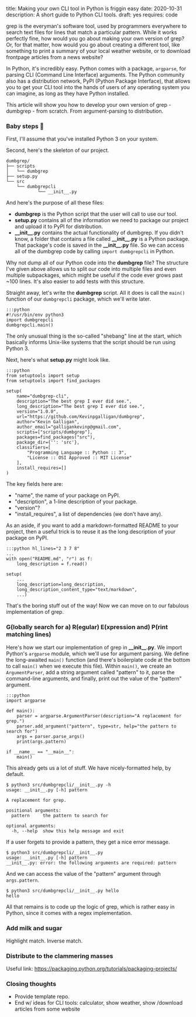 title: Making your own CLI tool in Python is friggin easy
date: 2020-10-31
description: A short guide to Python CLI tools.
draft: yes
requires: code

grep is the everyman's software tool, used by programmers everywhere to search text files for lines that match a particular pattern. While it works perfectly fine, how would you go about making your own version of grep? Or, for that matter, how would you go about creating a different tool, like something to print a summary of your local weather website, or to download frontpage articles from a news website?

In Python, it's incredibly easy. Python comes with a package, `argparse`, for parsing CLI (Command Line Interface) arguments. The Python community also has a distribution network, PyPI (Python Package Interface), that allows you to get your CLI tool into the hands of users of any operating system you can imagine, as long as they have Python installed.

This article will show you how to develop your own version of grep - dumbgrep - from scratch. From argument-parsing to distribution.

### Baby steps 👶
First, I'll assume that you've installed Python 3 on your system.

Second, here's the skeleton of our project. 

    dumbgrep/
    ├── scripts
    │   └── dumbgrep
    ├── setup.py
    └── src
        └── dumbgrepcli
                └── __init__.py

And here's the purpose of all these files:

* **dumbgrep** is the Python script that the user will call to use our tool.
* **setup.py** contains all of the information we need to package our project and upload it to PyPI for distribution.
* **\_\_init\_\_.py** contains the actual functionality of dumbgrep. If you didn't know, a folder that contains a file called **\_\_init\_\_.py** is a Python package. That package's code is saved in the **\_\_init\_\_.py** file. So we can access all of the dumbgrep code by calling `import dumbgrepcli` in Python.

Why not dump all of our Python code into the **dumbgrep** file? The structure I've given above allows us to split our code into multiple files and even multiple subpackages, which might be useful if the code ever grows past ~100 lines. It's also easier to add tests with this structure.

Straight away, let's write the **dumbgrep** script. All it does is call the `main()` function of our `dumbgrepcli` package, which we'll write later.

    :::python
    #!/usr/bin/env python3
    import dumbgrepcli
    dumbgrepcli.main()

The only unusual thing is the so-called "shebang" line at the start, which basically informs Unix-like systems that the script should be run using Python 3.

Next, here's what **setup.py** might look like.

    :::python
	from setuptools import setup
	from setuptools import find_packages

	setup(
		name="dumbgrep-cli",
		description="The best grep I ever did see.",
		long_description="The best grep I ever did see.",
		version="1.0.0",
		url="https://github.com/Kevinpgalligan/dumbgrep",
		author="Kevin Galligan",
		author_email="galligankevinp@gmail.com",
		scripts=["scripts/dumbgrep"],
		packages=find_packages("src"),
		package_dir={'': 'src'},
		classifiers=[
			"Programming Language :: Python :: 3",
			"License :: OSI Approved :: MIT License"
		],
		install_requires=[]
	)

The key fields here are:

* "name", the name of your package on PyPI.
* "description", a 1-line description of your package.
* "version"?
* "install_requires", a list of dependencies (we don't have any).

As an aside, if you want to add a markdown-formatted README to your project, then a useful trick is to reuse it as the long description of your package on PyPI.

	:::python hl_lines="2 3 7 8"
	...
	with open("README.md", "r") as f:
		long_description = f.read()

	setup(
		...
		long_description=long_description,
		long_description_content_type="text/markdown",
		...)

That's the boring stuff out of the way! Now we can move on to our fabulous implementation of grep.

### G(lobally search for a) R(egular) E(xpression and) P(rint matching lines)
Here's how we start our implementation of grep in **\_\_init\_\_.py**. We import Python's `argparse` module, which we'll use for argument parsing. We define the long-awaited `main()` function (and there's boilerplate code at the bottom to call `main()` when we execute this file). Within `main()`, we create an `ArgumentParser`, add a string argument called "pattern" to it, parse the command-line arguments, and finally, print out the value of the "pattern" argument.

    :::python
	import argparse
	
	def main():
		parser = argparse.ArgumentParser(description="A replacement for grep.")
		parser.add_argument("pattern", type=str, help="the pattern to search for")
		args = parser.parse_args()
		print(args.pattern)

	if __name__ == "__main__":
		main()

This already gets us a lot of stuff. We have nicely-formatted help, by default.

	$ python3 src/dumbgrepcli/__init__.py -h
	usage: __init__.py [-h] pattern

	A replacement for grep.

	positional arguments:
	  pattern     the pattern to search for

	optional arguments:
	  -h, --help  show this help message and exit


If a user forgets to provide a pattern, they get a nice error message.

	$ python3 src/dumbgrepcli/__init__.py
	usage: __init__.py [-h] pattern
	__init__.py: error: the following arguments are required: pattern

And we can access the value of the "pattern" argument through `args.pattern`.

	$ python3 src/dumbgrepcli/__init__.py hello
	hello

All that remains is to code up the logic of grep, which is rather easy in Python, since it comes with a regex implementation.

### Add milk and sugar
Highlight match. Inverse match.

### Distribute to the clammering masses
Useful link: https://packaging.python.org/tutorials/packaging-projects/

### Closing thoughts
* Provide template repo.
* End w/ ideas for CLI tools: calculator, show weather, show /download articles from some website
